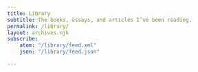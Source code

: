 ```yaml
---
title: Library
subtitle: The books, essays, and articles I’ve been reading.
permalink: /library/
layout: archives.njk
subscribe:
    atom: "/library/feed.xml"
    json: "/library/feed.json"

---
```

